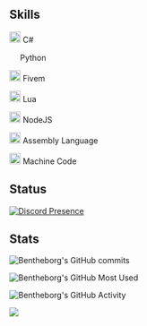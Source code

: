 ## Skills
<img width="20" src="https://cdn.icon-icons.com/icons2/2415/PNG/512/csharp_plain_logo_icon_146577.png" /> C#

<img width="15" src="https://external-content.duckduckgo.com/iu/?u=https%3A%2F%2Flogos-download.com%2Fwp-content%2Fuploads%2F2016%2F10%2FPython_logo_icon.png&f=1&nofb=1" /> Python

<img width="20" src="https://img.icons8.com/color/512/fivem.png" /> Fivem

<img width="20" src="https://upload.wikimedia.org/wikipedia/commons/c/cf/Lua-Logo.svg" /> Lua

<img width="20" src="https://upload.wikimedia.org/wikipedia/commons/thumb/d/d9/Node.js_logo.svg/1280px-Node.js_logo.svg.png" /> NodeJS

<img width="20" src="https://github.com/Bentheborg/Bentheborg/assets/90636511/dc8ac32d-30c4-4804-a4d1-03b77c43c222" /> Assembly Language

<img width="20" src="https://github.com/Bentheborg/Bentheborg/assets/90636511/a41d9660-0c04-4c09-b8a7-e1ad2b0e0303" /> Machine Code

## Status
[![Discord Presence](https://lanyard-profile-readme.vercel.app/api/422444198835257363?theme=transparent&bg=0d1117&animated=true&idleMessage=divent%20devin&borderRadius=15px&hideDiscrim=false)](https://discord.com/users/422444198835257363)

## Stats

![Bentheborg's GitHub commits](https://github-readme-streak-stats.herokuapp.com/?user=bentheborg&theme=transparent&hide_border=true)

![Bentheborg's GitHub Most Used](https://github-readme-stats.vercel.app/api/top-langs/?username=Bentheborg&layout=donut&theme=transparent&hide_border=true)

![Bentheborg's GitHub Activity](https://github-readme-stats.vercel.app/api/wakatime?username=Bentheborg&theme=transparent&v=2&hide_border=true)

![](https://komarev.com/ghpvc/?username=Bentheborg&color=blue)
